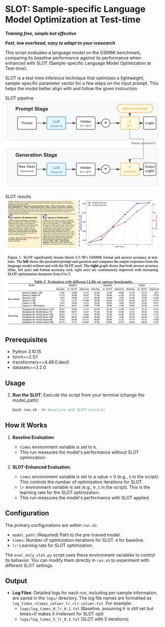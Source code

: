 # SLOT: Sample-specific Language Model Optimization at Test-time

***Training free, simple but effective***

***Fast, low overhead, easy to adapt to your reasearch***

This script evaluates a language model on the GSM8K benchmark, comparing its baseline performance against its performance when enhanced with SLOT (Sample-specific Language Model Optimization at Test-time).

SLOT is a test-time inference technique that optimizes a lightweight, sample-specific parameter vector for a few steps on the input prompt. This helps the model better align with and follow the given instruction.

SLOT pipeline
![](SLOT_pipeline.png)

SLOT results
![](result_gsm8k.png)
![](result_open_r1.png)


## Prerequisites

- Python 3.10.15
- torch==2.5.1
- transformers==4.49.0.dev0
- datasets==3.2.0

## Usage


2.  **Run the SLOT**:
    Execute the script from your terminal (change the model_path):
    ```bash
    bash run.sh  ## baseline and SLOT(iters=5)
    ```

## How it Works

1.  **Baseline Evaluation**:
    - `times` environment variable is set to `0`.
    - This run measures the model's performance without SLOT optimization.

2.  **SLOT-Enhanced Evaluation**:
    - `times` environment variable is set to a value > 0 (e.g., `5` in the script). This controls the number of optimization iterations for SLOT.
    - `lr` environment variable is set (e.g., `0.1` in the script). This is the learning rate for the SLOT optimization.
    - This run measures the model's performance with SLOT applied.

## Configuration

The primary configurations are within `run.sh`:

-   `model_path`: (Required) Path to the pre-trained model.
-   `times`: Number of optimization iterations for SLOT. `0` for baseline.
-   `lr`: Learning rate for SLOT optimization.

The `eval_only_slot.py` script uses these environment variables to control its behavior. You can modify them directly in `run.sh` to experiment with different SLOT settings.

## Output

-   **Log Files**: Detailed logs for each run, including per-sample information, are saved in the `logs/` directory. The log file names are formatted as `log_times_<times_value>_lr_<lr_value>.txt`.
    For example:
    - `logs/log_times_0_lr_0.1.txt` (Baseline, assuming lr is still set but times=0 makes it irrelevant for SLOT opt)
    - `logs/log_times_5_lr_0.1.txt` (SLOT with 5 iterations)

